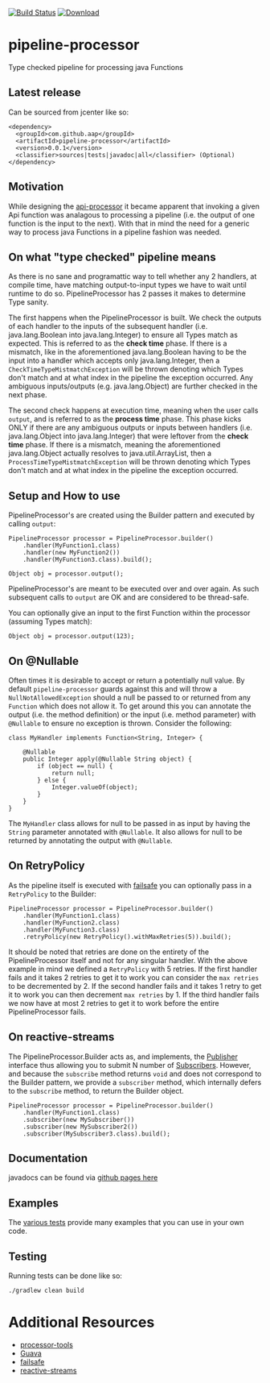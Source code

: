 [![Build Status](https://travis-ci.org/apis-and-processors/pipeline-processor.svg?branch=master)](https://travis-ci.org/apis-and-processors/pipeline-processor)
[![Download](https://api.bintray.com/packages/apis-and-processors/java-libraries/pipeline-processor/images/download.svg) ](https://bintray.com/apis-and-processors/java-libraries/pipeline-processor/_latestVersion)

# pipeline-processor
Type checked pipeline for processing java Functions

## Latest release

Can be sourced from jcenter like so:

    <dependency>
      <groupId>com.github.aap</groupId>
      <artifactId>pipeline-processor</artifactId>
      <version>0.0.1</version>
      <classifier>sources|tests|javadoc|all</classifier> (Optional)
    </dependency>
    
## Motivation

While designing the [api-processor](https://github.com/apis-and-processors/api-processor) it became apparent that invoking a given Api 
function was analagous to processing a pipeline (i.e. the output of one function is the input to the next). With that in mind the need 
for a generic way to process java Functions in a pipeline fashion was needed.

## On what "type checked" pipeline means

As there is no sane and programattic way to tell whether any 2 handlers, at compile time, have matching output-to-input types we have 
to wait until runtime to do so. PipelineProcessor has 2 passes it makes to determine Type sanity. 

The first happens when the PipelineProcessor is built. We check the outputs of each handler to the inputs of the subsequent handler 
(i.e. java.lang.Boolean into java.lang.Integer) to ensure all Types match as expected. This is referred to as the __check time__ phase. 
If there is a mismatch, like in the aforementioned java.lang.Boolean having to be the input into a handler which accepts only java.lang.Integer, 
then a `CheckTimeTypeMistmatchException` will be thrown denoting which Types don't match and at what index in the pipeline the exception occurred. 
Any ambiguous inputs/outputs (e.g. java.lang.Object) are further checked in the next phase.

The second check happens at execution time, meaning when the user calls `output`, and is referred to as the __process time__ phase. 
This phase kicks ONLY if there are any ambiguous outputs or inputs between handlers (i.e. java.lang.Object into java.lang.Integer) 
that were leftover from the __check time__ phase. If there is a mismatch, meaning the aforementioned java.lang.Object actually resolves 
to java.util.ArrayList, then a `ProcessTimeTypeMistmatchException` will be thrown denoting which Types don't match and at what index 
in the pipeline the exception occurred.

## Setup and How to use

PipelineProcessor's are created using the Builder pattern and executed by calling `output`:

    PipelineProcessor processor = PipelineProcessor.builder()
        .handler(MyFunction1.class)
        .handler(new MyFunction2())
        .handler(MyFunction3.class).build();
        
    Object obj = processor.output();

PipelineProcessor's are meant to be executed over and over again. As such subsequent calls to `output` are OK and are considered to be thread-safe. 

You can optionally give an input to the first Function within the processor (assuming Types match):

    Object obj = processor.output(123);

## On @Nullable

Often times it is desirable to accept or return a potentially null value. By default `pipeline-processor` guards against this and will throw a `NullNotAllowedException` should a null be passed to or returned from any `Function` which does not allow it. To get around this you can annotate the output (i.e. the method definition) or the input (i.e. method parameter) with `@Nullable` to ensure no exception is thrown. Consider the following:

    class MyHandler implements Function<String, Integer> {
        
        @Nullable
        public Integer apply(@Nullable String object) {
            if (object == null) {
                return null;
            } else {
                Integer.valueOf(object);
            }
        }
    }

The `MyHandler` class allows for null to be passed in as input by having the `String` parameter annotated with `@Nullable`. It also allows for null to be returned by annotating the output with `@Nullable`.

## On RetryPolicy

As the pipeline itself is executed with [failsafe](https://github.com/jhalterman/failsafe) you can optionally pass in a `RetryPolicy` to the Builder:

    PipelineProcessor processor = PipelineProcessor.builder()
        .handler(MyFunction1.class)
        .handler(MyFunction2.class)
        .handler(MyFunction3.class)
        .retryPolicy(new RetryPolicy().withMaxRetries(5)).build();
	
It should be noted that retries are done on the entirety of the PipelineProcessor itself and not for any singular handler. 
With the above example in mind we defined a `RetryPolicy` with 5 retries. If the first handler fails and it takes 2 retries to 
get it to work you can consider the `max retries` to be decremented by 2. If the second handler fails and it takes 1 retry to 
get it to work you can then decrement `max retries` by 1. If the third handler fails we now have at most 2 retries to get it 
to work before the entire PipelineProcessor fails.
    
## On reactive-streams

The PipelineProcessor.Builder acts as, and implements, the [Publisher](https://github.com/reactive-streams/reactive-streams-jvm#1-publisher-code) 
interface thus allowing you to submit N number of [Subscribers](https://github.com/reactive-streams/reactive-streams-jvm#2-subscriber-code).
However, and because the `subscribe` method returns `void` and does not correspond to the Builder pattern, we provide a `subscriber` method, 
which internally defers to the `subscribe` method, to return the Builder object. 

    PipelineProcessor processor = PipelineProcessor.builder()
        .handler(MyFunction1.class)
        .subscriber(new MySubscriber())
        .subscriber(new MySubscriber2())
        .subscriber(MySubscriber3.class).build();

## Documentation

javadocs can be found via [github pages here](https://apis-and-processors.github.io/pipeline-processor/docs/javadoc/)

## Examples

The [various tests](https://github.com/apis-and-processors/pipeline-processor/tree/master/src/test/java/com/github/pipeline/processor) 
provide many examples that you can use in your own code.
    
## Testing

Running tests can be done like so:

    ./gradlew clean build
	
# Additional Resources

* [processor-tools](https://github.com/apis-and-processors/processor-tools)
* [Guava](https://github.com/google/guava/wiki)
* [failsafe](https://github.com/jhalterman/failsafe)
* [reactive-streams](https://github.com/reactive-streams/reactive-streams-jvm)
